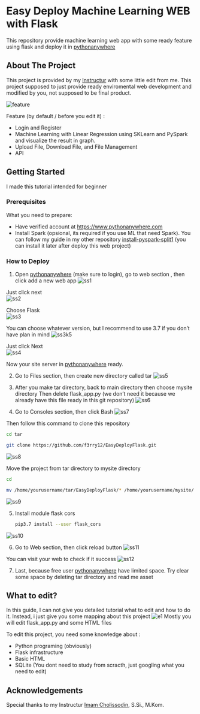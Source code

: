 # Easy Deploy Machine Learning WEB with Flask
This repository provide machine learning web app with some ready feature using flask and deploy it in [pythonanywhere](https://www.pythonanywhere.com)

## About The Project
This project is provided by my [Instructur](https://github.com/imamcs19/FGA-Big-Data-Using-Python-Filkom-x-Mipa-UB-2021) with some little edit from me. This project supposed to just provide ready enviromental web development and modified by you, not supposed to be final product.

![feature](https://github.com/f3rry12/EasyDeployFlask/blob/main/readMeAsset/provide1.jpg)

Feature (by default / before you edit it) :
* Login and Register
* Machine Learning with Linear Regression using SKLearn and PySpark and visualize the result in graph.
* Upload File, Download File, and File Management
* API


## Getting Started
I made this tutorial intended for beginner

### Prerequisites

What you need to prepare:
* Have verified account at https://www.pythonanywhere.com
* Install Spark (opsional, its required if you use ML that need Spark). You can follow my guide in my other repository  [install-pyspark-split1](https://github.com/f3rry12/install-pyspark-split1) (you can install it later after deploy this web project)

### How to Deploy

1. Open [pythonanywhere](https://www.pythonanywhere.com) (make sure to login), go to web section , then click add a new web app
![ss1](https://github.com/f3rry12/EasyDeployFlask/blob/main/readMeAsset/ss1.jpg)

  Just click next <br>
![ss2](https://github.com/f3rry12/EasyDeployFlask/blob/main/readMeAsset/ss2.jpg)

  Choose Flask <br>
![ss3](https://github.com/f3rry12/EasyDeployFlask/blob/main/readMeAsset/ss3.jpg)

  You can choose whatever version, but I recommend to use 3.7 if you don’t have plan in mind
![ss3k5](https://github.com/f3rry12/EasyDeployFlask/blob/main/readMeAsset/ss3_5.jpg)

  Just click Next <br>
![ss4](https://github.com/f3rry12/EasyDeployFlask/blob/main/readMeAsset/ss4.jpg)

Now your site server in [pythonanywhere](https://www.pythonanywhere.com) ready.

2. Go to Files section, then create new directory called tar
![ss5](https://github.com/f3rry12/EasyDeployFlask/blob/main/readMeAsset/ss5.jpg)

3. After you make tar directory, back to main directory then choose mysite directory
   Then delete flask_app.py (we don’t need it because we already have this file ready in this git repository)
![ss6](https://github.com/f3rry12/EasyDeployFlask/blob/main/readMeAsset/ss6.jpg)

4. Go to Consoles section, then click Bash
![ss7](https://github.com/f3rry12/EasyDeployFlask/blob/main/readMeAsset/ss7.jpg)

Then follow this command to clone this repository
   ```sh
   cd tar
   ```
   ```sh
   git clone https://github.com/f3rry12/EasyDeployFlask.git
   ```
![ss8](https://github.com/f3rry12/EasyDeployFlask/blob/main/readMeAsset/ss8.jpg)

Move the project from tar directory to mysite directory
   ```sh
   cd
   ```
   ```sh
   mv /home/yourusername/tar/EasyDeployFlask/* /home/yourusername/mysite/
   ```
![ss9](https://github.com/f3rry12/EasyDeployFlask/blob/main/readMeAsset/ss9.jpg)


5. Install module flask cors 
   ```sh
   pip3.7 install --user flask_cors
   ```
![ss10](https://github.com/f3rry12/EasyDeployFlask/blob/main/readMeAsset/ss10.jpg)

6. Go to Web section, then click reload button
![ss11](https://github.com/f3rry12/EasyDeployFlask/blob/main/readMeAsset/ss11.jpg)

You can visit your web to check if it success
![ss12](https://github.com/f3rry12/EasyDeployFlask/blob/main/readMeAsset/ss12.jpg)

7. Last, because free user [pythonanywhere](https://www.pythonanywhere.com) have limited space. Try clear some space by deleting tar directory and read me asset

## What to edit?
In this guide, I can not give you detailed tutorial what to edit and how to do it. Instead, i just give you some mapping about this project
![e1](https://github.com/f3rry12/EasyDeployFlask/blob/main/readMeAsset/edit1.jpg)
Mostly you will edit flask_app.py and some HTML files

To edit this project, you need some knowledge about :
* Python programing (obviously)
* Flask infrastructure
* Basic HTML
* SQLite (You dont need to study from scracth, just googling what you need to edit)


## Acknowledgements
Special thanks to my Instructur [Imam Cholissodin](https://github.com/imamcs19), S.Si., M.Kom.

